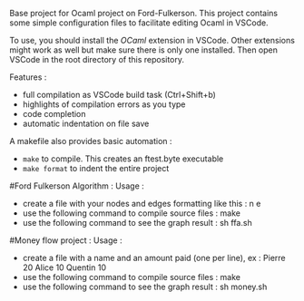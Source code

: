 Base project for Ocaml project on Ford-Fulkerson. This project contains some simple configuration files to facilitate editing Ocaml in VSCode.

To use, you should install the _OCaml_ extension in VSCode. Other extensions might work as well but make sure there is only one installed.
Then open VSCode in the root directory of this repository.

Features :

- full compilation as VSCode build task (Ctrl+Shift+b)
- highlights of compilation errors as you type
- code completion
- automatic indentation on file save

A makefile also provides basic automation :

- `make` to compile. This creates an ftest.byte executable
- `make format` to indent the entire project

#Ford Fulkerson Algorithm :
Usage :

- create a file with your nodes and edges formatting like this :
  n <coord-x> <coord-y>
  e <id-source> <id-destination> <label>
- use the following command to compile source files : make
- use the following command to see the graph result : sh ffa.sh <your file> <source id> <sink id>

#Money flow project :
Usage :

- create a file with a name and an amount paid (one per line), ex :
  Pierre 20
  Alice 10
  Quentin 10
- use the following command to compile source files : make
- use the following command to see the graph result : sh money.sh <your file>
